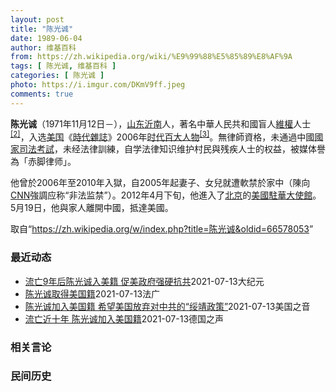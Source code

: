 ```yaml
---
layout: post
title: "陈光诚"
date: 1989-06-04
author: 维基百科
from: https://zh.wikipedia.org/wiki/%E9%99%88%E5%85%89%E8%AF%9A
tags: [ 陈光诚, 维基百科 ]
categories: [ 陈光诚 ]
photo: https://i.imgur.com/DKmV9ff.jpeg
comments: true
---
```

<div class="mw-parser-output"><div id="noteTA-d8dbe8c4" class="noteTA"><div class="noteTA-local"><div data-noteta-code="zh-cn:克里斯蒂安·贝尔; zh-tw:克里斯汀·貝爾; zh-hk:基斯頓比爾;"></div><div data-noteta-code="zh-cn:希拉里;zh:希拉莉;zh-hant:希拉蕊;zh-tw:希拉蕊;zh-sg:希拉莉;zh-hk:希拉里;zh-mo:希拉里;"></div><div data-noteta-code="zh-cn:克林顿;zh-hk:克林頓;zh-hant:柯林頓;zh-tw:柯林頓;zh-mo:克林頓;"></div></div></div>

<p><b>陈光诚</b>（1971年11月12日<span class="useeditintro" title="Template:BLP editintro">－</span>），<a href="/wiki/%E5%B1%B1%E4%B8%9C" class="mw-redirect" title="山东">山东</a><a href="/wiki/%E6%B2%82%E5%8D%97" class="mw-redirect" title="沂南">沂南</a>人，著名中華人民共和國盲人<a href="/wiki/%E7%B6%AD%E6%AC%8A" class="mw-redirect" title="維權">維權</a>人士<sup id="cite_ref-c11chen_2-0" class="reference"><a href="#cite_note-c11chen-2">[2]</a></sup>，入选<a href="/wiki/%E7%BE%8E%E5%9B%BD" title="美国">美国</a>《<a href="/wiki/%E6%99%82%E4%BB%A3%E9%9B%9C%E8%AA%8C" title="時代雜誌">時代雜誌</a>》2006年<a href="/wiki/%E6%97%B6%E4%BB%A3%E7%99%BE%E5%A4%A7%E4%BA%BA%E7%89%A9" title="时代百大人物">时代百大人物</a><sup id="cite_ref-time2006_3-0" class="reference"><a href="#cite_note-time2006-3">[3]</a></sup>。無律師資格，未通過中國<a href="/wiki/%E5%9B%BD%E5%AE%B6%E5%8F%B8%E6%B3%95%E8%80%83%E8%AF%95" title="国家司法考试">國家司法考試</a>，未经法律訓練，自学法律知识维护村民與残疾人士的权益，被媒体譽為「赤脚律师」。
</p><p>他曾於2006年至2010年入獄，自2005年起妻子、女兒就遭軟禁於家中（陳向<a href="/wiki/CNN" class="mw-redirect" title="CNN">CNN</a>強調应称“非法监禁”）。2012年4月下旬，他進入了<a href="/wiki/%E5%8C%97%E4%BA%AC" class="mw-redirect" title="北京">北京</a>的<a href="/wiki/%E7%BE%8E%E5%9B%BD%E9%A9%BB%E5%8D%8E%E5%A4%A7%E4%BD%BF%E9%A6%86" title="美国驻华大使馆">美國駐華大使館</a>。5月19日，他與家人離開中國，抵達美國。
</p>
</div><noscript><img src="//zh.wikipedia.org/wiki/Special:CentralAutoLogin/start?type=1x1" alt="" title="" width="1" height="1" style="border: none; position: absolute;"></noscript>
<div class="printfooter">取自“<a dir="ltr" href="https://zh.wikipedia.org/w/index.php?title=陈光诚&amp;oldid=66578053">https://zh.wikipedia.org/w/index.php?title=陈光诚&amp;oldid=66578053</a>”</div><div id="recent-news"><h3>最近动态</h3><ul><li><a href="https://nodebe4.github.io/waimei/2021-07-13/%E6%B5%81%E4%BA%A19%E5%B9%B4%E5%90%8E%E9%99%88%E5%85%89%E8%AF%9A%E5%85%A5%E7%BE%8E%E7%B1%8D-%E4%BF%83%E7%BE%8E%E6%94%BF%E5%BA%9C%E5%BC%BA%E7%A1%AC%E6%8A%97%E5%85%B1" title="流亡9年后陈光诚入美籍 促美政府强硬抗共—— 【大纪元2021年07月14日讯】（大纪元记者张婷综合报导）中国盲人维权人士陈光诚流亡美国9年后，终于在6月份获得美国公民身份。他在感谢美国政府的同...">流亡9年后陈光诚入美籍 促美政府强硬抗共</a><time>2021-07-13</time><a class="tag">大纪元</a></li>
<li><a href="https://nodebe4.github.io/waimei/2021-07-13/%E9%99%88%E5%85%89%E8%AF%9A%E5%8F%96%E5%BE%97%E7%BE%8E%E5%9B%BD%E7%B1%8D" title="陈光诚取得美国籍—— 13/07/2021 - 17:33 据中央社今天报道说，陈光诚上周接受美联社访问时，透过翻译人员表示，“很感激美国这个自由国家，接纳了我们”。陈光诚是在6月21日在巴尔的...">陈光诚取得美国籍</a><time>2021-07-13</time><a class="tag">法广</a></li>
<li><a href="https://nodebe4.github.io/waimei/2021-07-13/%E9%99%88%E5%85%89%E8%AF%9A%E5%8A%A0%E5%85%A5%E7%BE%8E%E5%9B%BD%E7%B1%8D-%E5%B8%8C%E6%9C%9B%E7%BE%8E%E5%9B%BD%E6%94%BE%E5%BC%83%E5%AF%B9%E4%B8%AD%E5%85%B1%E7%9A%84-%E7%BB%A5%E9%9D%96%E6%94%BF%E7%AD%96" title="陈光诚加入美国籍 希望美国放弃对中共的“绥靖政策”—— Tue, 13 Jul 2021 13:47:03 GMT 资料照：旅美中国盲人异议人士陈光诚 旅美中国异议人士陈光诚最近加入美国籍，成为...">陈光诚加入美国籍 希望美国放弃对中共的“绥靖政策”</a><time>2021-07-13</time><a class="tag">美国之音</a></li>
<li><a href="https://nodebe4.github.io/waimei/2021-07-13/%E6%B5%81%E4%BA%A1%E8%BF%91%E5%8D%81%E5%B9%B4-%E9%99%88%E5%85%89%E8%AF%9A%E5%8A%A0%E5%85%A5%E7%BE%8E%E5%9B%BD%E7%B1%8D" title="流亡近十年&nbsp;陈光诚加入美国籍—— 2021-07-13T10:36:57.524Z （德国之声中文网）据美联社周二（7月13日）报道，陈光诚上周接受该社采访时表示，“非常感激美国——这个自由的国...">流亡近十年 陈光诚加入美国籍</a><time>2021-07-13</time><a class="tag">德国之声</a></li>
</ul></div><div id="open-opinion"><h3>相关言论</h3><ul></ul></div><div id="mjls-record"><h3>民间历史</h3><ul></ul></div>